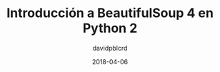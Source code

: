 ---
title: "Introducción a BeautifulSoup 4 en Python 2"
layout: external_post
date: 2018-04-06

hidden: false # don't count this post in blog pagination
category: blog
author: davidpblcrd
externalLink: https://clouding.io/kb/introduccion-a-beautifulsoup/
---